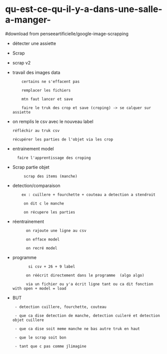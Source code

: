 # qu-est-ce-qu-il-y-a-dans-une-salle-a-manger-

#download from penseeartificielle/google-image-scrapping






       
 -   détecter une assiette
 
  - Scrap
     
  - scrap v2
   

 - travail des images data 
 
           certains ne s'effacent pas
 
           remplacer les fichiers
 
           mtn faut lancer et save
           
           faire le truk des crop et save (croping) -> se calquer sur assiette
           
           
   
 - on remplis le csv avec le nouveau label
  
       réfléchir au truk csv
  
       récupérer les parties de l'objet via les crop 
        
        
 - entrainement model
 
         faire l'apprentissage des croping

- Scrap partie objet

           scrap des items (manche)
 
 - detection/comparaison
 
           ex : cuillere + fourchette + couteau a detection a stendroit
 
            on dit c le manche
            
            on récupere les parties


- réentrainement

            on rajoute une ligne au csv
            
            on efface model
            
            on recré model
            
           



- programme

             si csv + 26 + 9 label

            on réécrit directement dans le programme  (algo algo)
            
            via un fichier ou y'a écrit ligne tant ou ca dit fonction with open + model = load
 
 
 
 
 
 
 
 
 
 
 
 
 - BUT
 
        - detection cuillere, fourchette, couteau
        
        - que ca dise detection de manche, detection cuileré et detection objet cuillere

        - que ca dise soit meme manche ne bas autre truk en haut
        
        - que le scrap soit bon
        
        - tant que c pas comme jlimagine
        
        
       

     
     

        
        
        
